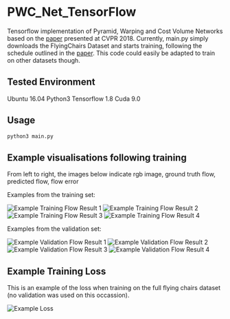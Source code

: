 # PWC_Net_TensorFlow

Tensorflow implementation of Pyramid, Warping and Cost Volume Networks based on the [paper](https://arxiv.org/abs/1709.02371) presented at CVPR 2018.
Currently, main.py simply downloads the FlyingChairs Dataset and starts training, following the schedule outlined in the [paper](https://arxiv.org/abs/1709.02371).
This code could easily be adapted to train on other datasets though.

## Tested Environment

Ubuntu 16.04
Python3
Tensorflow 1.8
Cuda 9.0

## Usage

```python
python3 main.py
```

## Example visualisations following training

From left to right, the images below indicate rgb image, ground truth flow, predicted flow, flow error

Examples from the training set:

![Example Training Flow Result 1](readme_images/example_training_flow1.giff)
![Example Training Flow Result 2](readme_images/example_training_flow2.giff)
![Example Training Flow Result 3](readme_images/example_training_flow3.giff)
![Example Training Flow Result 4](readme_images/example_training_flow4.giff)

Examples from the validation set:

![Example Validation Flow Result 1](readme_images/example_validation_flow1.giff)
![Example Validation Flow Result 2](readme_images/example_validation_flow2.giff)
![Example Validation Flow Result 3](readme_images/example_validation_flow3.giff)
![Example Validation Flow Result 4](readme_images/example_validation_flow4.giff)

## Example Training Loss

This is an example of the loss when training on the full flying chairs dataset (no validation was used on this occassion).

![Example Loss](readme_images/example_loss.giff)
